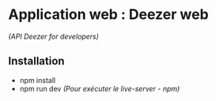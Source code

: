 # Application web : Deezer web
<p><em>(API Deezer for developers)</em></p>

<h2>Installation</h2>
<ul>
<li>npm install</li>
<li>npm run dev<em> (Pour exécuter le live-server - npm)</em></li>
</ul>
